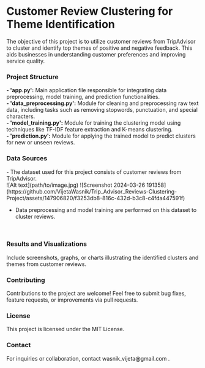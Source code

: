 <h1>Customer Review Clustering for Theme Identification</h1>
<p>The objective of this project is to utilize customer reviews from TripAdvisor to cluster and identify top themes of positive and negative feedback. This aids businesses in understanding customer preferences and improving service quality.</p>

<h3>Project Structure</h3>
<strong>- 'app.py':</strong> Main application file responsible for integrating data preprocessing, model training, and prediction functionalities.
<br>
<strong>- 'data_preprocessing.py':</strong> Module for cleaning and preprocessing raw text data, including tasks such as removing stopwords, punctuation, and special characters.
<br>
<strong>- 'model_training.py':</strong> Module for training the clustering model using techniques like TF-IDF feature extraction and K-means clustering.
<br>
<strong>- 'prediction.py':</strong> Module for applying the trained model to predict clusters for new or unseen reviews.

<h3>Data Sources</h3>
- The dataset used for this project consists of customer reviews from TripAdvisor.
<br>
![Alt text](path/to/image.jpg)
![Screenshot 2024-03-26 191358](https://github.com/VijetaWasnik/Trip_Advisor_Reviews-Clustering-Project/assets/147906820/f3253db8-816c-432d-b3c8-c4fda447591f)

- Data preprocessing and model training are performed on this dataset to cluster reviews.
<br>

<h3>Results and Visualizations</h3>

Include screenshots, graphs, or charts illustrating the identified clusters and themes from customer reviews.

<h3>Contributing</h3>
Contributions to the project are welcome! Feel free to submit bug fixes, feature requests, or improvements via pull requests.
<br>

<h3>License</h3>
This project is licensed under the MIT License.
<br>

<h3>Contact</h3>
For inquiries or collaboration, contact wasnik_vijeta@gmail.com .
